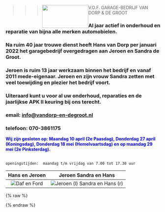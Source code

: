 >>> <img style="float:left;" src="./images/rdw-erkend.jpg" width="150" height="75"> V.O.F. GARAGE-BEDRIJF VAN DORP & DE GROOT


### Al <span id="leeftijd"></span> jaar actief in onderhoud en reparatie van bijna alle merken automobielen.

### Na ruim 40 jaar trouwe dienst heeft Hans van Dorp per januari 2022 het garagebedrijf overgedragen aan Jeroen en Sandra de Groot.
### Jeroen is ruim 13 jaar werkzaam binnen het bedrijf en vanaf 2011 mede-eigenaar. Jeroen en zijn vrouw Sandra zetten met veel toewijding en plezier het bedrijf voort. 
### Uiteraard kunt u voor al uw onderhoud, reparaties en de jaarlijkse APK II keuring bij ons terecht. 
### email: info@vandorp-en-degroot.nl
### telefoon: 070-3861175
<div style="color:blue;"><b>Wij zijn gesloten op:
Maandag 10 april (2e Paasdag), Donderdag 27 april (Koningsdag), Donderdag 18 mei (Hemelvaartsdag) en op maandag 29 mei (2e Pinksterdag).</b></div>
</br>

```
openingstijden:  maandag t/m vrijdag van 7.00 tot 17.30 uur                 
```
Hans en Jeroen                     | Jeroen Sandra en Hans
:-------------------------:|:-------------------------:
![](./images/dafenford.jpg "Daf en Ford")  |  ![](./images/JeroenHansSandra.jpg "Jeroen (l) Sandra en Hans (r)")



{% raw %}
<script>
  document.getElementById('leeftijd').innerHTML = (new Date()).getFullYear() - 1964;
</script>
{% endraw %}
